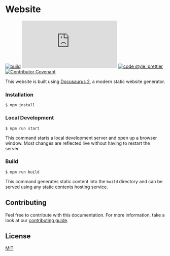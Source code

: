 # Website

[![build](https://github.com/sequeljs/sequel.js.org/workflows/build/badge.svg)](https://github.com/sequeljs/sequel.js.org/)
[![license](https://img.shields.io/github/license/sequeljs/sequel.js.org)](https://github.com/sequeljs/sequel.js.org/blob/master/LICENSE.md)
[![code style: prettier](https://img.shields.io/badge/code_style-prettier-ff69b4.svg)](https://github.com/prettier/prettier)
[![Contributor Covenant](https://img.shields.io/badge/Contributor%20Covenant-v2.0%20adopted-ff69b4.svg)](CODE_OF_CONDUCT.md)

This website is built using [Docusaurus 2](https://v2.docusaurus.io/), a modern
static website generator.

### Installation

```
$ npm install
```

### Local Development

```
$ npm run start
```

This command starts a local development server and open up a browser window.
Most changes are reflected live without having to restart the server.

### Build

```
$ npm run build
```

This command generates static content into the `build` directory and can be
served using any static contents hosting service.

## Contributing

Feel free to contribute with this documentation. For more information, take a
look at our
[contributing guide](https://github.com/sequeljs/sequel.js.org/blob/master/CONTRIBUTING.md).

## License

[MIT](https://github.com/sequeljs/sequel.js.org/blob/master/LICENSE)
